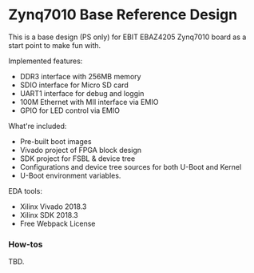 # Zynq7010 Base Reference Design

This is a base design (PS only) for EBIT EBAZ4205 Zynq7010 board as a start point to make fun with.

Implemented features:

 - DDR3 interface with 256MB memory
 - SDIO interface for Micro SD card
 - UART1 interface for debug and loggin
 - 100M Ethernet with MII interface via EMIO
 - GPIO for LED control via EMIO

What're included:

 - Pre-built boot images
 - Vivado project of FPGA block design
 - SDK project for FSBL & device tree
 - Configurations and device tree sources for both U-Boot and Kernel
 - U-Boot environment variables. 

EDA tools:

 - Xilinx Vivado 2018.3
 - Xilinx SDK 2018.3
 - Free Webpack License

### How-tos

TBD.
